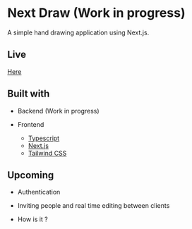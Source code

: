 # Next Draw (Work in progress)

A simple hand drawing application using Next.js.

## Live

<a href="https://next-draw.vercel.app/">Here</a>

## Built with

- Backend
  (Work in progress)

- Frontend
  - <a href="https://www.typescriptlang.org/">Typescript</a>
  - <a href="https://nextjs.org">Next.js</a>
  - <a href="https://tailwindcss.com/">Tailwind CSS</a>

## Upcoming

- Authentication

- Inviting people and real time editing between clients

- How is it ?